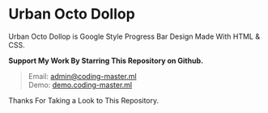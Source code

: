 # Urban Octo Dollop
Urban Octo Dollop is Google Style Progress Bar Design Made With HTML & CSS.  

__Support My Work By Starring This Repository on Github.__

> Email: admin@coding-master.ml  
> Demo: [demo.coding-master.ml](http://demo.coding-master.ml/urban-octo-dollop/)  

Thanks For Taking a Look to This Repository.
